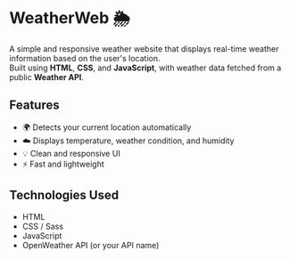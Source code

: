 # WeatherWeb 🌦️

A simple and responsive weather website that displays real-time weather information based on the user's location.  
Built using **HTML**, **CSS**, and **JavaScript**, with weather data fetched from a public **Weather API**.

## Features
- 🌍 Detects your current location automatically  
- ☁️ Displays temperature, weather condition, and humidity  
- 💡 Clean and responsive UI  
- ⚡ Fast and lightweight  

## Technologies Used
- HTML  
- CSS / Sass  
- JavaScript  
- OpenWeather API (or your API name)

